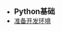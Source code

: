 - <font style="font-weight:bold;font-size:17px;">Python基础</font>
- [准备开发环境](编程开发/Python/Python基础/准备开发环境)